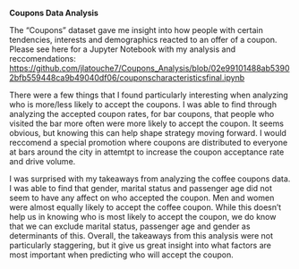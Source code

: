 **Coupons Data Analysis**

The “Coupons” dataset gave me insight into how people with certain tendencies, interests and demographics reacted to an offer of a coupon.
Please see here for a Jupyter Notebook with my analysis and reccomendations: https://github.com/jlatouche7/Coupons_Analysis/blob/02e99101488ab53902bfb559448ca9b49040df06/couponscharacteristicsfinal.ipynb 

There were a few things that I found particularly interesting when analyzing who is more/less likely to accept the coupons.
I was able to find through analyzing the accepted coupon rates, for bar coupons, that people who visited the bar more often were more likely to accept the coupon.
It seems obvious, but knowing this can help shape strategy moving forward.
I would reccomend a special promotion where coupons are distributed to everyone at bars around the city in attemtpt to increase the coupon acceptance rate and drive volume.

I was surprised with my takeaways from analyzing the coffee coupons data. 
I was able to find that gender, marital status and passenger age did not seem to have any affect on who accepted the coupon. Men and women were almost equally likely to accept the coffee coupon. 
While this doesn’t help us in knowing who is most likely to accept the coupon, we do know that we can exclude marital status, passenger age and gender as determinants of this.
Overall, the takeaways from this analysis were not particularly staggering, but it give us great insight into what factors are most important when predicting who will accept the coupon.
